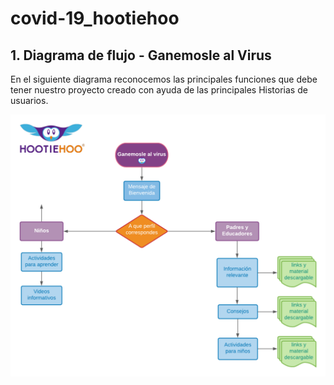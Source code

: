 # covid-19_hootiehoo

## 1. Diagrama de flujo - Ganemosle al Virus

En el siguiente diagrama reconocemos las principales funciones que debe tener nuestro proyecto creado con ayuda de las principales Historias de usuarios.

![Diagrama](src/Img/Diagrama-GAV.png)